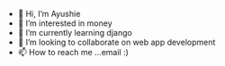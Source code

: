 - 👋 Hi, I’m Ayushie
- 👀 I’m interested in money
- 🌱 I’m currently learning django
- 💞️ I’m looking to collaborate on web app development
- 📫 How to reach me ...email :)

<!---
ayushied227/ayushied227 is a ✨ special ✨ repository because its `README.md` (this file) appears on your GitHub profile.
You can click the Preview link to take a look at your changes.
--->
